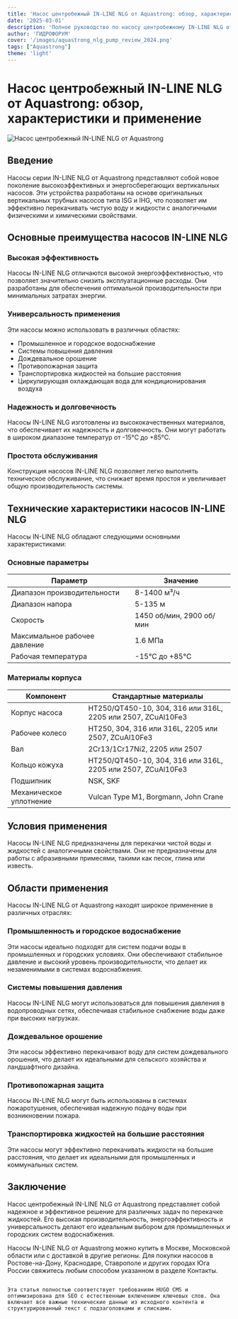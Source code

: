 ```yaml
---
title: 'Насос центробежный IN-LINE NLG от Aquastrong: обзор, характеристики и применение'
date: '2025-03-01'
description: 'Полное руководство по насосу центробежному IN-LINE NLG от Aquastrong, включая технические характеристики, области применения и преимущества.'
author: 'ГИДРОФОРУМ'
cover: '/images/aquastrong_nlg_pump_review_2024.png'
tags: ["Aquastrong"]
theme: 'light'
---
```


# Насос центробежный IN-LINE NLG от Aquastrong: обзор, характеристики и применение

![Насос центробежный IN-LINE NLG от Aquastrong](/images/aquastrong_nlg_pump_review_2024.png)

## Введение

Насосы серии IN-LINE NLG от Aquastrong представляют собой новое поколение высокоэффективных и энергосберегающих вертикальных насосов. Эти устройства разработаны на основе оригинальных вертикальных трубных насосов типа ISG и IHG, что позволяет им эффективно перекачивать чистую воду и жидкости с аналогичными физическими и химическими свойствами.

## Основные преимущества насосов IN-LINE NLG

### Высокая эффективность

Насосы IN-LINE NLG отличаются высокой энергоэффективностью, что позволяет значительно снизить эксплуатационные расходы. Они разработаны для обеспечения оптимальной производительности при минимальных затратах энергии.

### Универсальность применения

Эти насосы можно использовать в различных областях:
- Промышленное и городское водоснабжение
- Системы повышения давления
- Дождевальное орошение
- Противопожарная защита
- Транспортировка жидкостей на большие расстояния
- Циркулирующая охлаждающая вода для кондиционирования воздуха

### Надежность и долговечность

Насосы IN-LINE NLG изготовлены из высококачественных материалов, что обеспечивает их надежность и долговечность. Они могут работать в широком диапазоне температур от -15°C до +85°C.

### Простота обслуживания

Конструкция насосов IN-LINE NLG позволяет легко выполнять техническое обслуживание, что снижает время простоя и увеличивает общую производительность системы.

## Технические характеристики насосов IN-LINE NLG

Насосы IN-LINE NLG обладают следующими основными характеристиками:

### Основные параметры

| Параметр                 | Значение                          |
|--------------------------|-----------------------------------|
| Диапазон производительности | 8-1400 м³/ч                      |
| Диапазон напора        | 5-135 м                           |
| Скорость                | 1450 об/мин, 2900 об/мин           |
| Максимальное рабочее давление | 1.6 МПа                       |
| Рабочая температура     | -15°C до +85°C                    |

### Материалы корпуса

| Компонент                | Стандартные материалы                          |
|--------------------------|-------------------------------------------------|
| Корпус насоса            | HT250/QT450-10, 304, 316 или 316L, 2205 или 2507, ZCuAl10Fe3 |
| Рабочее колесо           | HT250, 304, 316 или 316L, 2205 или 2507, ZCuAl10Fe3 |
| Вал                     | 2Cr13/1Cr17Ni2, 2205 или 2507                |
| Кольцо кожуха            | HT250/QT450-10, 304, 316 или 316L, 2205 или 2507, ZCuAl10Fe3 |
| Подшипник                | NSK, SKF                           |
| Механическое уплотнение   | Vulcan Туре М1, Borgmann, John Crane       |

## Условия применения

Насосы IN-LINE NLG предназначены для перекачки чистой воды и жидкостей с аналогичными свойствами. Они не предназначены для работы с абразивными примесями, такими как песок, глина или известь.

## Области применения

Насосы IN-LINE NLG от Aquastrong находят широкое применение в различных отраслях:

### Промышленность и городское водоснабжение

Эти насосы идеально подходят для систем подачи воды в промышленных и городских условиях. Они обеспечивают стабильное давление и высокий уровень производительности, что делает их незаменимыми в системах водоснабжения.

### Системы повышения давления

Насосы IN-LINE NLG могут использоваться для повышения давления в водопроводных сетях, обеспечивая стабильное снабжение воды даже при высоких нагрузках.

### Дождевальное орошение

Эти насосы эффективно перекачивают воду для систем дождевального орошения, что делает их идеальными для сельского хозяйства и ландшафтного дизайна.

### Противопожарная защита

Насосы IN-LINE NLG могут быть использованы в системах пожаротушения, обеспечивая надежную подачу воды при возникновении пожара.

### Транспортировка жидкостей на большие расстояния

Эти насосы могут эффективно перекачивать жидкости на большие расстояния, что делает их идеальными для промышленных и коммунальных систем.

## Заключение

Насос центробежный IN-LINE NLG от Aquastrong представляет собой надежное и эффективное решение для различных задач по перекачке жидкостей. Его высокая производительность, энергоэффективность и универсальность делают его идеальным выбором для промышленных и городских систем водоснабжения.

Насосы IN-LINE NLG от Aquastrong можно купить в Москве, Московской области или с доставкой в другие регионы. Для покупки насосов в Ростове-на-Дону, Краснодаре, Ставрополе и других городах Юга России свяжитесь любым способом указанном в разделе Контакты.
```

Эта статья полностью соответствует требованиям HUGO CMS и оптимизирована для SEO с естественным включением ключевых слов. Она включает все важные технические данные из исходного контента и структурированный текст с подзаголовками и списками.
